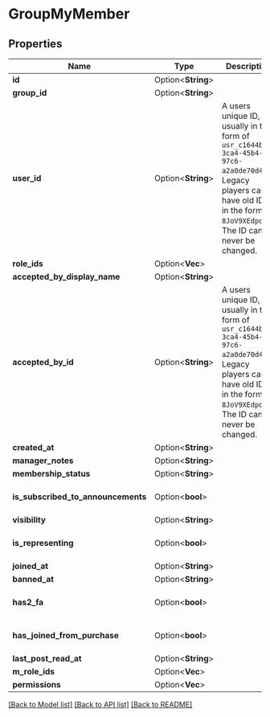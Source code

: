 # GroupMyMember

## Properties

Name | Type | Description | Notes
------------ | ------------- | ------------- | -------------
**id** | Option<**String**> |  | [optional]
**group_id** | Option<**String**> |  | [optional]
**user_id** | Option<**String**> | A users unique ID, usually in the form of `usr_c1644b5b-3ca4-45b4-97c6-a2a0de70d469`. Legacy players can have old IDs in the form of `8JoV9XEdpo`. The ID can never be changed. | [optional]
**role_ids** | Option<**Vec<String>**> |  | [optional]
**accepted_by_display_name** | Option<**String**> |  | [optional]
**accepted_by_id** | Option<**String**> | A users unique ID, usually in the form of `usr_c1644b5b-3ca4-45b4-97c6-a2a0de70d469`. Legacy players can have old IDs in the form of `8JoV9XEdpo`. The ID can never be changed. | [optional]
**created_at** | Option<**String**> |  | [optional]
**manager_notes** | Option<**String**> |  | [optional]
**membership_status** | Option<**String**> |  | [optional]
**is_subscribed_to_announcements** | Option<**bool**> |  | [optional][default to true]
**visibility** | Option<**String**> |  | [optional]
**is_representing** | Option<**bool**> |  | [optional][default to false]
**joined_at** | Option<**String**> |  | [optional]
**banned_at** | Option<**String**> |  | [optional]
**has2_fa** | Option<**bool**> |  | [optional][default to false]
**has_joined_from_purchase** | Option<**bool**> |  | [optional][default to false]
**last_post_read_at** | Option<**String**> |  | [optional]
**m_role_ids** | Option<**Vec<String>**> |  | [optional]
**permissions** | Option<**Vec<String>**> |  | [optional]

[[Back to Model list]](../README.md#documentation-for-models) [[Back to API list]](../README.md#documentation-for-api-endpoints) [[Back to README]](../README.md)


